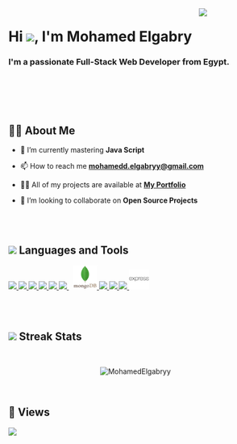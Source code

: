 <img src="https://github.com/MohamedElgabryy/MohamedElgabryy/blob/main/memoji.png" align="right" width="25%"/>

<h1 align="left">Hi <img src="https://raw.githubusercontent.com/MartinHeinz/MartinHeinz/master/wave.gif" width="30px">, I'm Mohamed Elgabry</h1>
<h3 align="left">I'm a passionate Full-Stack Web Developer from Egypt.</h3>
<br/>
<br/>
<br/>
<br/>

## 🙋‍♂️ About Me

- 🌱 I’m currently mastering **Java Script**

- 📫 How to reach me **mohamedd.elgabryy@gmail.com**

- 👨‍💻 All of my projects are available at **[My Portfolio](https://mohamedelgabry.netlify.app/)**

<!-- - 🔭 I’m currently working on **[]()**
 -->
- 👯 I’m looking to collaborate on **Open Source Projects**


<br/>
<br/>

## <img src="https://media.giphy.com/media/iY8CRBdQXODJSCERIr/giphy.gif" width="30px">&nbsp;Languages and Tools

<p align="left"> 
  <a href="https://www.w3.org/html/" target="_blank"> <img src="https://img.icons8.com/color/48/000000/html-5.png"/> </a> 
  <a href="https://www.w3schools.com/css/" target="_blank"> <img src="https://img.icons8.com/color/48/000000/css3.png"/> </a>
  <a href="https://developer.mozilla.org/en-US/docs/Web/JavaScript" target="_blank"> <img src="https://img.icons8.com/color/48/000000/javascript.png"/> </a> 
  <a href="https://reactjs.org/" target="_blank"> <img src="https://img.icons8.com/color/48/000000/react-native.png"/> </a>
  <a href="https://redux.js.org" target="_blank"> <img src="https://img.icons8.com/color/48/000000/redux.png"/> </a>
  <a style="padding-right:8px;" href="https://nodejs.org" target="_blank"> <img src="https://img.icons8.com/color/48/000000/nodejs.png"/> </a> 
  <a href="https://www.mongodb.com/" target="_blank"> <img src="https://raw.githubusercontent.com/devicons/devicon/master/icons/mongodb/mongodb-original-wordmark.svg" alt="mongodb" width="48" height="48"/> </a> 
      <a href="https://www.python.org" target="_blank"> <img src="https://img.icons8.com/color/48/000000/python.png"/> </a> 
     <a href="https://firebase.google.com/" target="_blank"> <img src="https://img.icons8.com/color/48/000000/firebase.png"/> </a> 
   <a href="https://git-scm.com/" target="_blank"> <img src="https://img.icons8.com/color/48/000000/git.png"/> </a>
   <a href="https://expressjs.com" target="_blank"> <img src="https://raw.githubusercontent.com/devicons/devicon/master/icons/express/express-original-wordmark.svg" alt="express" width="40" height="40"/> </a>
</p>

<br/>
<br/>



## <img src="https://media.giphy.com/media/sRW4SCnxfcx1LaFBtt/giphy.gif" width="30px">&nbsp;Streak Stats
<br/>
<p align="center"><img src="https://github-readme-streak-stats.herokuapp.com/?user=MohamedElgabryy&theme=algolia" alt="MohamedElgabryy" /></p>

<br/>


## 👀 Views 
<a href="https://github.com/Meghna-DAS/github-profile-views-counter">
    <img src="https://komarev.com/ghpvc/?username=MohamedElgabryy">
</a>

